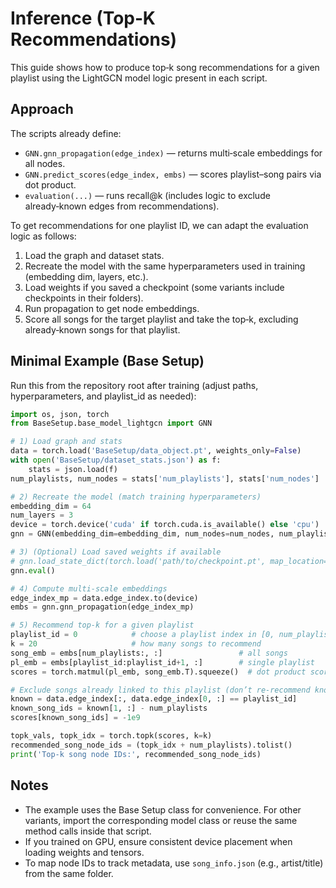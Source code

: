 Inference (Top‑K Recommendations)
================================

This guide shows how to produce top‑k song recommendations for a given playlist using the LightGCN model logic present in each script.


Approach
--------

The scripts already define:

- `GNN.gnn_propagation(edge_index)` — returns multi‑scale embeddings for all nodes.
- `GNN.predict_scores(edge_index, embs)` — scores playlist–song pairs via dot product.
- `evaluation(...)` — runs recall@k (includes logic to exclude already‑known edges from recommendations).

To get recommendations for one playlist ID, we can adapt the evaluation logic as follows:

1) Load the graph and dataset stats.
2) Recreate the model with the same hyperparameters used in training (embedding dim, layers, etc.).
3) Load weights if you saved a checkpoint (some variants include checkpoints in their folders).
4) Run propagation to get node embeddings.
5) Score all songs for the target playlist and take the top‑k, excluding already‑known songs for that playlist.


Minimal Example (Base Setup)
----------------------------

Run this from the repository root after training (adjust paths, hyperparameters, and playlist_id as needed):

```python
import os, json, torch
from BaseSetup.base_model_lightgcn import GNN

# 1) Load graph and stats
data = torch.load('BaseSetup/data_object.pt', weights_only=False)
with open('BaseSetup/dataset_stats.json') as f:
    stats = json.load(f)
num_playlists, num_nodes = stats['num_playlists'], stats['num_nodes']

# 2) Recreate the model (match training hyperparameters)
embedding_dim = 64
num_layers = 3
device = torch.device('cuda' if torch.cuda.is_available() else 'cpu')
gnn = GNN(embedding_dim=embedding_dim, num_nodes=num_nodes, num_playlists=num_playlists, num_layers=num_layers).to(device)

# 3) (Optional) Load saved weights if available
# gnn.load_state_dict(torch.load('path/to/checkpoint.pt', map_location=device))
gnn.eval()

# 4) Compute multi‑scale embeddings
edge_index_mp = data.edge_index.to(device)
embs = gnn.gnn_propagation(edge_index_mp)

# 5) Recommend top‑k for a given playlist
playlist_id = 0            # choose a playlist index in [0, num_playlists)
k = 20                     # how many songs to recommend
song_emb = embs[num_playlists:, :]                 # all songs
pl_emb = embs[playlist_id:playlist_id+1, :]        # single playlist
scores = torch.matmul(pl_emb, song_emb.T).squeeze()  # dot product scores

# Exclude songs already linked to this playlist (don’t re‑recommend known items)
known = data.edge_index[:, data.edge_index[0, :] == playlist_id]
known_song_ids = known[1, :] - num_playlists
scores[known_song_ids] = -1e9

topk_vals, topk_idx = torch.topk(scores, k=k)
recommended_song_node_ids = (topk_idx + num_playlists).tolist()
print('Top‑k song node IDs:', recommended_song_node_ids)
```

Notes
-----

- The example uses the Base Setup class for convenience. For other variants, import the corresponding model class or reuse the same method calls inside that script.
- If you trained on GPU, ensure consistent device placement when loading weights and tensors.
- To map node IDs to track metadata, use `song_info.json` (e.g., artist/title) from the same folder.

